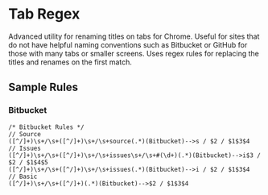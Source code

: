 # Tab Regex

Advanced utility for renaming titles on tabs for Chrome. Useful for sites that do not have helpful naming conventions such as Bitbucket or GitHub for those with many tabs or smaller screens. Uses regex rules for replacing the titles and renames on the first match.

## Sample Rules

### Bitbucket

    /* Bitbucket Rules */
    // Source
    ([^/]+)\s+/\s+([^/]+)\s+/\s+source(.*)(Bitbucket)-->s / $2 / $1$3$4
    // Issues
    ([^/]+)\s+/\s+([^/]+)\s+/\s+issues\s+/\s+#(\d+)(.*)(Bitbucket)-->i$3 / $2 / $1$4$5
    ([^/]+)\s+/\s+([^/]+)\s+/\s+issues(.*)(Bitbucket)-->i / $2 / $1$3$4
    // Basic
    ([^/]+)\s+/\s+([^/]+)(.*)(Bitbucket)-->$2 / $1$3$4